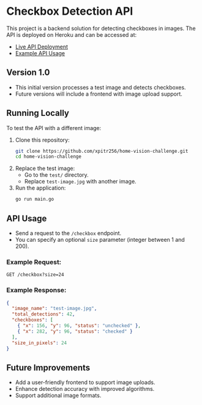 # Checkbox Detection API

This project is a backend solution for detecting checkboxes in images. The API is deployed on Heroku and can be accessed at:

- [Live API Deployment](https://home-vision-challenge-d4dde1803160.herokuapp.com/)
- [Example API Usage](https://home-vision-challenge-d4dde1803160.herokuapp.com//checkbox)

## Version 1.0

- This initial version processes a test image and detects checkboxes.
- Future versions will include a frontend with image upload support.

## Running Locally

To test the API with a different image:

1. Clone this repository:
   ```sh
   git clone https://github.com/xpitr256/home-vision-challenge.git
   cd home-vision-challenge
   ```
2. Replace the test image:
    - Go to the `test/` directory.
    - Replace `test-image.jpg` with another image.
3. Run the application:
   ```sh
   go run main.go
   ```

## API Usage

- Send a request to the `/checkbox` endpoint.
- You can specify an optional `size` parameter (integer between 1 and 200).

### Example Request:

```
GET /checkbox?size=24
```

### Example Response:

```json
{
  "image_name": "test-image.jpg",
  "total_detections": 42,
  "checkboxes": [
    { "x": 156, "y": 96, "status": "unchecked" },
    { "x": 282, "y": 96, "status": "checked" }
  ],
  "size_in_pixels": 24
}
```

## Future Improvements

- Add a user-friendly frontend to support image uploads.
- Enhance detection accuracy with improved algorithms.
- Support additional image formats.